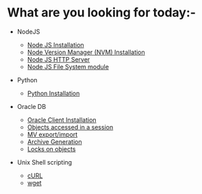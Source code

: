 # What are you looking for today:-

- NodeJS
  - [Node JS Installation](https://kathuriaas.github.io/code-examples/nodejs/install_nodejs)
  - [Node Version Manager (NVM) Installation](https://kathuriaas.github.io/code-examples/nodejs/install_nvm)
  - [Node JS HTTP Server](https://kathuriaas.github.io/code-examples/nodejs/http_server)
  - [Node JS File System module](https://kathuriaas.github.io/code-examples/nodejs/file_system)

- Python
  - [Python Installation](https://kathuriaas.github.io/code-examples/python/install_python)

- Oracle DB
  - [Oracle Client Installation](https://kathuriaas.github.io/code-examples/pracle_database/oracle_client_installation)
  - [Objects accessed in a session](https://kathuriaas.github.io/code-examples/pracle_database/objects_accessed)
  - [MV export/import](https://kathuriaas.github.io/code-examples/pracle_database/mv_export_import)
  - [Archive Generation](https://kathuriaas.github.io/code-examples/pracle_database/archive_generation)
  - [Locks on objects](https://kathuriaas.github.io/code-examples/pracle_database/locks_on_objects)

- Unix Shell scripting
  - [cURL](https://kathuriaas.github.io/code-examples/unix_shell/curl)
  - [wget](https://kathuriaas.github.io/code-examples/unix_shell/wget)